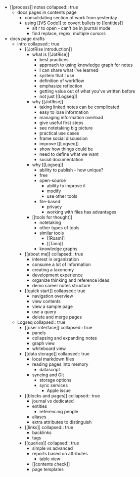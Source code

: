 - [[process]] notes
  collapsed:: true
	- docs pages in contents page
		- consolidating section of work from yesterday
		- using [[VS Code]] to covert bullets to [[entities]]
			- alt r to open - can't be in journal mode
			- find replace, regex, multiple cursors
- docs page drafts
	- intro
	  collapsed:: true
		- [[JotRise introduction]]
			- what is [[JotRise]]
				- best practices
				- approach to using knowledge graph for notes
				- I can share what I've learned
				- system that I use
				- definition of workflow
				- emphasize reflection
				- getting value out of what you've written before
				- not just [[Logseq]]
			- why [[JotRise]]
				- taking linked notes can be complicated
				- easy to lose information
				- managing information overload
				- give useful first steps
				- see notetaking big picture
				- practical use cases
				- frame social discussion
				- improve [[Logseq]]
				- show how things could be
				- need to define what we want
				- social documentation
			- why [[Logseq]]
				- ability to publish - how unique?
				- free
				- open-source
					- ability to improve it
					- modify
					- use other tools
				- file-based
					- privacy
					- working with files has advantages
			- [[tools for thought]]
				- notetaking
				- other types of tools
				- similar tools
					- [[Roam]]
					- [[Tana]]
				- knowledge graphs
		- [[about me]]
		  collapsed:: true
			- interest in organization
			- consume a lot of information
			- creating a taxonomy
			- development experience
			- organize thinking and reference ideas
			- demo career notes structure
		- [[quick start]]
		  collapsed:: true
			- navigation overview
			- view contents
			- view a sample page
			- use a query
			- delete and merge pages
	- Logseq
	  collapsed:: true
		- [[user interface]]
		  collapsed:: true
			- panels
			- collapsing and expanding notes
			- graph view
			- whiteboard view
		- [[data storage]]
		  collapsed:: true
			- local markdown files
			- reading pages into memory
				- datascript
			- syncing and Git
				- storage options
				- sync services
					- Apple issue
		- [[blocks and pages]]
		  collapsed:: true
			- journal vs dedicated
			- entities
				- referencing people
			- aliases
			- extra attributes to distinguish
		- [[links]]
		  collapsed:: true
			- backlinks
			- tags
		- [[queries]]
		  collapsed:: true
			- simple vs advanced
			- reports based on attributes
				- table view
			- [[contents check]]
			- page templates